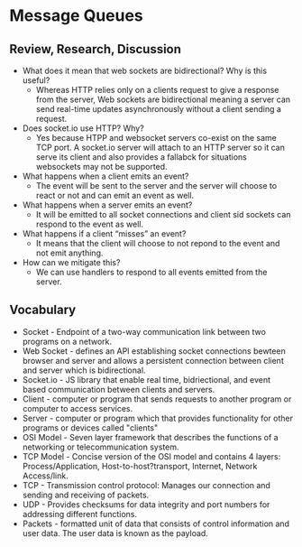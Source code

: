 # Message Queues

## Review, Research, Discussion
- What does it mean that web sockets are bidirectional? Why is this useful?
    - Whereas HTTP relies only on a clients request to give a response from the server, Web sockets are bidirectional meaning a server can send real-time updates asynchronously without a client sending a request.
- Does socket.io use HTTP? Why?
    - Yes because HTPP and websocket servers co-exist on the same TCP port. A socket.io server will attach to an HTTP server so it can serve its client and also provides a fallabck for situations websockets may not be supported.
- What happens when a client emits an event?
    - The event will be sent to the server and the server will choose to react or not and can emit an event as well.
- What happens when a server emits an event?
    - It will be emitted to all socket connections and client sid sockets can respond to the event as well. 
- What happens if a client “misses” an event?
    - It means that the client will choose to not repond to the event and not emit anything.
- How can we mitigate this?
    - We can use handlers to respond to all events emitted from the server.

## Vocabulary
- Socket - Endpoint of a two-way communication link between two programs on a network.
- Web Socket - defines an API establishing socket connections bewteen browser and server and allows a persistent connection between client and server which is bidirectional.
- Socket.io - JS library that enable real time, bidriectional, and event based communication between clients and servers.
- Client - computer or program that sends requests to another program or computer to access services.
- Server - computer or program which that provides functionality for other programs or devices called "clients"
- OSI Model - Seven layer framework that describes the functions of a networking or telecommunication system.
- TCP Model - Concise version of the OSI model and contains 4 layers: Process/Application, Host-to-host?transport, Internet, Network Access/link.
- TCP - Transmission control protocol: Manages our connection and sending and receiving of packets.
- UDP - Provides checksums for data integrity and port numbers for addressing different functions.
- Packets - formatted unit of data that consists of control information and user data. The user data is known as the payload. 
